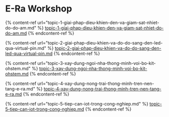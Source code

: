 # E-Ra Workshop

{% content-ref url="topic-1-giai-phap-dieu-khien-den-va-giam-sat-nhiet-do-do-am.md" %}
[topic-1-giai-phap-dieu-khien-den-va-giam-sat-nhiet-do-do-am.md](topic-1-giai-phap-dieu-khien-den-va-giam-sat-nhiet-do-do-am.md)
{% endcontent-ref %}

{% content-ref url="topic-2-giai-phap-dieu-khien-va-do-do-sang-den-led-qua-virtual-pin.md" %}
[topic-2-giai-phap-dieu-khien-va-do-do-sang-den-led-qua-virtual-pin.md](topic-2-giai-phap-dieu-khien-va-do-do-sang-den-led-qua-virtual-pin.md)
{% endcontent-ref %}

{% content-ref url="topic-3-xay-dung-ngoi-nha-thong-minh-voi-bo-kit-ohstem.md" %}
[topic-3-xay-dung-ngoi-nha-thong-minh-voi-bo-kit-ohstem.md](topic-3-xay-dung-ngoi-nha-thong-minh-voi-bo-kit-ohstem.md)
{% endcontent-ref %}

{% content-ref url="topic-4-xay-dung-nong-trai-thong-minh-tren-nen-tang-e-ra.md" %}
[topic-4-xay-dung-nong-trai-thong-minh-tren-nen-tang-e-ra.md](topic-4-xay-dung-nong-trai-thong-minh-tren-nen-tang-e-ra.md)
{% endcontent-ref %}

{% content-ref url="topic-5-tiep-can-iot-trong-cong-nghiep.md" %}
[topic-5-tiep-can-iot-trong-cong-nghiep.md](topic-5-tiep-can-iot-trong-cong-nghiep.md)
{% endcontent-ref %}
